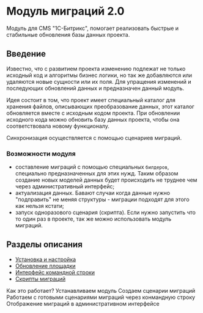Модуль миграций 2.0
===============

Модуль для CMS "1С-Битрикс", помогает реализовать быстрые и стабильные обновления базы данных проекта.

## Введение

Известно, что с развитием проекта изменению подлежат не только исходный код и алгоритмы бизнес логики, но так же добавляются или удаляются новые сущности или их поля. Для упращения изменений и последующих обновлений данных и предназначен данный модуль.

Идея состоит в том, что проект имеет специальный каталог для хранения файлов, описывающих преобразование данных, этот каталог обновляется вместе с исходным кодом проекта.
При обновлении исходного кода можно обновить базу данных проекта, чтобы она соответствовала новому функционалу.

Синхронизация осуществляется с помощью сценариев миграций.

### Возможности модуля

* составление миграций с помощью специальных ```билдеров```, специально предназначенных для этих нужд. Таким образом создание новых моделей данных будет происходить не труднее чем через административный интерфейс;
* актуализация данных. Бавают случаи когда данные нужно "подправить" не меняя структуры - миграции подходят для этого как нельзя кстати;
* запуск одноразового сценария (скрипта). Если нужно запустить что то один раз в проекте, так же можно использовать модуль миграций.

## Разделы описания

* [Установка и настройка](docs/setup.md)
* [Обновление площадки](docs/update.md)
* [Интерфейс командной строки](docs/cli.md)
* [Скрипты миграций](docs/scripts.md)

Как это работает?
Устанавливаем модуль
Создаем сценарии миграций
Работаем с готовыми сценариями миграций через конмандную строку
Отображение миграций в административном интерфейсе

